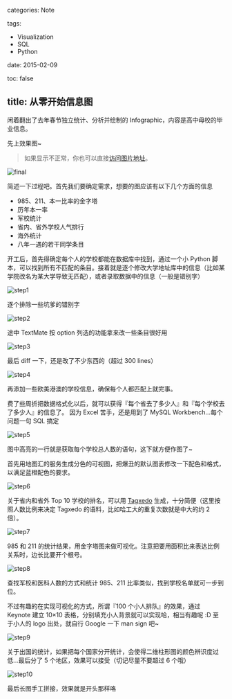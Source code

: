 categories: Note

tags:

- Visualization
- SQL
- Python

date: 2015-02-09

toc: false

title: 从零开始信息图
---

闲着翻出了去年春节独立统计、分析并绘制的 Infographic，内容是高中母校的毕业信息。

<!--more-->

先上效果图~

> 如果显示不正常，你也可以直接[访问图片地址](/images/zzyz-infographics/0.jpg)。

![final](/images/zzyz-infographics/0.jpg)

简述一下过程吧。首先我们要确定需求，想要的图应该有以下几个方面的信息

* 985、211、本一比率的金字塔
* 历年本一率
* 军校统计
* 省内、省外学校人气排行
* 海外统计
* 八年一遇的若干同学条目

开工后，首先得确定每个人的学校都能在数据库中找到，通过一个小 Python 脚本，可以找到所有不匹配的条目。接着就是逐个修改大学地址库中的信息（比如某学院改名为某大学导致无匹配），或者录取数据中的信息（一般是错别字）

![step1](/images/zzyz-infographics/1.png)

逐个排除一些坑爹的错别字

![step2](/images/zzyz-infographics/2.png)

途中 TextMate 按 option 列选的功能拿来改一些条目很好用

![step3](/images/zzyz-infographics/3.png)

最后 diff 一下，还是改了不少东西的（超过 300 lines）

![step4](/images/zzyz-infographics/4.png)

再添加一些欧美港澳的学校信息，确保每个人都匹配上就完事。

费了些周折把数据格式化以后，就可以获得『每个省去了多少人』和『每个学校去了多少人』的信息了。
因为 Excel 苦手，还是用到了 MySQL Workbench…每个问题一句 SQL 搞定

![step5](/images/zzyz-infographics/5.png)

图中高亮的一行就是获取每个学校总人数的语句，这下就方便作图了~

首先用地图汇的服务生成分色的可视图，把爆丑的默认图表修改一下配色和格式，以满足蓝橙配色的要求。

![step6](/images/zzyz-infographics/6.png)

关于省内和省外 Top 10 学校的排名，可以用 [Tagxedo](http://tagxedo.com) 生成，十分简便（这里按照人数比例来决定 Tagxedo 的语料，比如哈工大的重复次数就是中大的约 2 倍）。

![step7](/images/zzyz-infographics/7.png)

985 和 211 的统计结果，用金字塔图来做可视化。注意把要用面积比来表达比例关系时，边长比要开个根号。

![step8](/images/zzyz-infographics/8.png)

查找军校和医科人数的方式和统计 985、211 比率类似，找到学校名单就可一步到位。

不过有趣的在实现可视化的方式，所谓『100 个小人排队』的效果，通过 Keynote 建立 10×10 表格，分别填充小人背景就可以实现哈，相当有趣呢 :D 至于小人的 logo 出处，就自行 Google 一下 man sign 吧~

![step9](/images/zzyz-infographics/9.png)

关于出国的统计，如果把每个国家分开统计，会使得二维柱形图的颜色辨识度过低…最后分了 5 个地区，效果可以接受（切记尽量不要超过 6 个哦）

![step10](/images/zzyz-infographics/10.png)

最后长图手工拼接，效果就是开头那样咯
